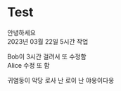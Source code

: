 # Test
안녕하세요 <br>
2023년 03월 22일 5시간 작업<br>

Bob이 3시간 걸려서 또 수정함<br>
Alice 수정 또 함<br>

귀염둥이 악당 로사 난 로이 난 야옹이다옹 